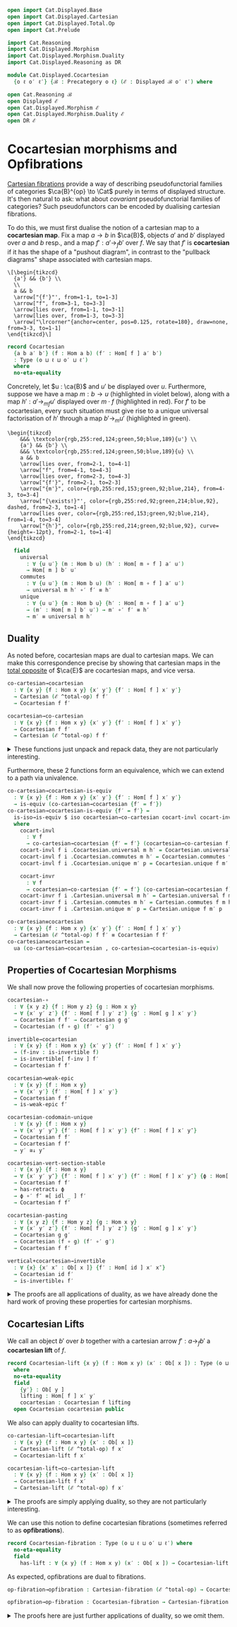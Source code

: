 ```agda
open import Cat.Displayed.Base
open import Cat.Displayed.Cartesian
open import Cat.Displayed.Total.Op
open import Cat.Prelude

import Cat.Reasoning
import Cat.Displayed.Morphism
import Cat.Displayed.Morphism.Duality
import Cat.Displayed.Reasoning as DR

module Cat.Displayed.Cocartesian
  {o ℓ o′ ℓ′} {ℬ : Precategory o ℓ} (ℰ : Displayed ℬ o′ ℓ′) where

open Cat.Reasoning ℬ
open Displayed ℰ
open Cat.Displayed.Morphism ℰ
open Cat.Displayed.Morphism.Duality ℰ
open DR ℰ
```

# Cocartesian morphisms and Opfibrations

[Cartesian fibrations] provide a way of describing pseudofunctorial
families of categories $\ca{B}^{op} \to \Cat$ purely in terms of
displayed structure. It's then natural to ask: what about
*covariant* pseudofunctorial families of categories? Such pseudofunctors
can be encoded by dualising cartesian fibrations.

[Cartesian fibrations]: Cat.Displayed.Cartesian.html

To do this, we must first dualise the notion of a cartesian map to a
**cocartesian map**. Fix a map $a \to b$ in $\ca{B}$, objects $a'$
and $b'$ displayed over $a$ and $b$ resp., and a map $f' : a' \to_f b'$
over $f$. We say that $f'$ is **cocartesian** if it has the shape of a
"pushout diagram", in contrast to the "pullback diagrams" shape
associated with cartesian maps.

~~~{.quiver}
\[\begin{tikzcd}
  {a'} && {b'} \\
  \\
  a && b
  \arrow["{f'}"', from=1-1, to=1-3]
  \arrow["f", from=3-1, to=3-3]
  \arrow[lies over, from=1-1, to=3-1]
  \arrow[lies over, from=1-3, to=3-3]
  \arrow["\lrcorner"{anchor=center, pos=0.125, rotate=180}, draw=none, from=3-3, to=1-1]
\end{tikzcd}\]
~~~

```agda
record Cocartesian
  {a b a′ b′} (f : Hom a b) (f′ : Hom[ f ] a′ b′)
  : Type (o ⊔ ℓ ⊔ o′ ⊔ ℓ′)
  where
  no-eta-equality
```

Concretely, let $u : \ca{B}$ and $u'$ be displayed over $u$. Furthermore,
suppose we have a map $m : b \to u$ (highlighted in violet below), along
with a map $h' : a' \to_{mf} u'$ displayed over $m \cdot f$ (highlighted
in red). For $f'$ to be cocartesian, every such situation must give rise
to a unique universal factorisation of $h'$ through a map $b' \to_{m} u'$
(highlighted in green).

~~~{.quiver .tall-2}
\begin{tikzcd}
	&&& \textcolor{rgb,255:red,124;green,50;blue,189}{u'} \\
	{a'} && {b'} \\
	&&& \textcolor{rgb,255:red,124;green,50;blue,189}{u} \\
	a && b
	\arrow[lies over, from=2-1, to=4-1]
	\arrow["f", from=4-1, to=4-3]
	\arrow[lies over, from=2-3, to=4-3]
	\arrow["{f'}", from=2-1, to=2-3]
	\arrow["{m'}", color={rgb,255:red,153;green,92;blue,214}, from=4-3, to=3-4]
	\arrow["{\exists!}"', color={rgb,255:red,92;green,214;blue,92}, dashed, from=2-3, to=1-4]
	\arrow[lies over, color={rgb,255:red,153;green,92;blue,214}, from=1-4, to=3-4]
	\arrow["{h'}", color={rgb,255:red,214;green,92;blue,92}, curve={height=-12pt}, from=2-1, to=1-4]
\end{tikzcd}
~~~

```agda
  field
    universal
      : ∀ {u u′} (m : Hom b u) (h′ : Hom[ m ∘ f ] a′ u′)
      → Hom[ m ] b′ u′
    commutes
      : ∀ {u u′} (m : Hom b u) (h′ : Hom[ m ∘ f ] a′ u′)
      → universal m h′ ∘′ f′ ≡ h′
    unique
      : ∀ {u u′} {m : Hom b u} {h′ : Hom[ m ∘ f ] a′ u′}
      → (m′ : Hom[ m ] b′ u′) → m′ ∘′ f′ ≡ h′
      → m′ ≡ universal m h′
```

<!--
```agda
  universal′ : ∀ {u u′} {m : Hom b u} {k : Hom a u}
             → (p : m ∘ f ≡ k) (h′ : Hom[ k ] a′ u′)
             → Hom[ m ] b′ u′
  universal′ {u′ = u′} p h′ = universal _ (coe1→0 (λ i → Hom[ p i ] a′ u′) h′)

  commutesp : ∀ {u u′} {m : Hom b u} {k : Hom a u} 
            → (p : m ∘ f ≡ k) (h′ : Hom[ k ] a′ u′)
            → universal′ p h′ ∘′ f′ ≡[ p ] h′ 
  commutesp {u′ = u′} p h′ =
    to-pathp⁻ (commutes _ (coe1→0 (λ i → Hom[ p i ] a′ u′) h′))

  universalp : ∀ {u u′} {m₁ m₂ : Hom b u} {k : Hom a u}
             → (p : m₁ ∘ f ≡ k) (q : m₁ ≡ m₂) (r : m₂ ∘ f ≡ k)
             → (h′ : Hom[ k ] a′ u′)
             → universal′ p h′ ≡[ q ] universal′ r h′
  universalp {u = u} p q r h′ i =
    universal′ (is-set→squarep (λ _ _ → Hom-set a u) (ap (_∘ f) q) p r refl i) h′

  uniquep : ∀ {u u′} {m₁ m₂ : Hom b u} {k : Hom a u}
          → (p : m₁ ∘ f ≡ k) (q : m₁ ≡ m₂) (r : m₂ ∘ f ≡ k)
          → {h′ : Hom[ k ] a′ u′}
          → (m′ : Hom[ m₁ ] b′ u′)
          → m′ ∘′ f′ ≡[ p ] h′ → m′ ≡[ q ] universal′ r h′
  uniquep p q r {h′ = h′} m′ s  =
    to-pathp⁻ (unique m′ (from-pathp⁻ s) ∙ from-pathp⁻ (universalp p q r h′))
```
-->

## Duality

As noted before, cocartesian maps are dual to cartesian maps. We
can make this correspondence precise by showing that cartesian maps
in the [total opposite] of $\ca{E}$ are cocartesian maps, and vice versa.

[total opposite]: Cat.Displayed.Total.Op.html

```agda
co-cartesian→cocartesian
  : ∀ {x y} {f : Hom x y} {x′ y′} {f′ : Hom[ f ] x′ y′}
  → Cartesian (ℰ ^total-op) f f′
  → Cocartesian f f′

cocartesian→co-cartesian
  : ∀ {x y} {f : Hom x y} {x′ y′} {f′ : Hom[ f ] x′ y′}
  → Cocartesian f f′
  → Cartesian (ℰ ^total-op) f f′
```

<details>
<summary>These functions just unpack and repack data, they are not
particularly interesting.
</summary>

```agda
co-cartesian→cocartesian cart^op .Cocartesian.universal m h′ =
  Cartesian.universal cart^op m h′
co-cartesian→cocartesian cart^op .Cocartesian.commutes m h′ =
  Cartesian.commutes cart^op m h′
co-cartesian→cocartesian cart^op .Cocartesian.unique m′ p =
  Cartesian.unique cart^op m′ p

cocartesian→co-cartesian cocart .Cartesian.universal m h′ =
  Cocartesian.universal cocart m h′
cocartesian→co-cartesian cocart .Cartesian.commutes m h′ =
  Cocartesian.commutes cocart m h′
cocartesian→co-cartesian cocart .Cartesian.unique m′ p =
  Cocartesian.unique cocart m′ p
```
</details>

Furthermore, these 2 functions form an equivalence, which we can extend
to a path via univalence.

```agda
co-cartesian→cocartesian-is-equiv
  : ∀ {x y} {f : Hom x y} {x′ y′} {f′ : Hom[ f ] x′ y′}
  → is-equiv (co-cartesian→cocartesian {f′ = f′})
co-cartesian→cocartesian-is-equiv {f′ = f′} =
  is-iso→is-equiv $ iso cocartesian→co-cartesian cocart-invl cocart-invr
  where
    cocart-invl
      : ∀ f
      → co-cartesian→cocartesian {f′ = f′} (cocartesian→co-cartesian f) ≡ f
    cocart-invl f i .Cocartesian.universal m h′ = Cocartesian.universal f m h′
    cocart-invl f i .Cocartesian.commutes m h′ = Cocartesian.commutes f m h′
    cocart-invl f i .Cocartesian.unique m′ p = Cocartesian.unique f m′ p

    cocart-invr
      : ∀ f
      → cocartesian→co-cartesian {f′ = f′} (co-cartesian→cocartesian f) ≡ f
    cocart-invr f i .Cartesian.universal m h′ = Cartesian.universal f m h′
    cocart-invr f i .Cartesian.commutes m h′ = Cartesian.commutes f m h′
    cocart-invr f i .Cartesian.unique m′ p = Cartesian.unique f m′ p

co-cartesian≡cocartesian
  : ∀ {x y} {f : Hom x y} {x′ y′} {f′ : Hom[ f ] x′ y′}
  → Cartesian (ℰ ^total-op) f f′ ≡ Cocartesian f f′
co-cartesian≡cocartesian =
  ua (co-cartesian→cocartesian , co-cartesian→cocartesian-is-equiv)
```

## Properties of Cocartesian Morphisms

We shall now prove the following properties of cocartesian morphisms.

```agda
cocartesian-∘
  : ∀ {x y z} {f : Hom y z} {g : Hom x y}
  → ∀ {x′ y′ z′} {f′ : Hom[ f ] y′ z′} {g′ : Hom[ g ] x′ y′}
  → Cocartesian f f′ → Cocartesian g g′
  → Cocartesian (f ∘ g) (f′ ∘′ g′)

invertible→cocartesian
  : ∀ {x y} {f : Hom x y} {x′ y′} {f′ : Hom[ f ] x′ y′}
  → (f-inv : is-invertible f)
  → is-invertible[ f-inv ] f′
  → Cocartesian f f′

cocartesian→weak-epic
  : ∀ {x y} {f : Hom x y}
  → ∀ {x′ y′} {f′ : Hom[ f ] x′ y′}
  → Cocartesian f f′
  → is-weak-epic f′

cocartesian-codomain-unique
  : ∀ {x y} {f : Hom x y}
  → ∀ {x′ y′ y″} {f′ : Hom[ f ] x′ y′} {f″ : Hom[ f ] x′ y″}
  → Cocartesian f f′
  → Cocartesian f f″
  → y′ ≅↓ y″

cocartesian-vert-section-stable
  : ∀ {x y} {f : Hom x y}
  → ∀ {x′ y′ y″} {f′ : Hom[ f ] x′ y′} {f″ : Hom[ f ] x′ y″} {ϕ : Hom[ id ] y″ y′}
  → Cocartesian f f′
  → has-retract↓ ϕ
  → ϕ ∘′ f″ ≡[ idl _ ] f′
  → Cocartesian f f″

cocartesian-pasting
  : ∀ {x y z} {f : Hom y z} {g : Hom x y}
  → ∀ {x′ y′ z′} {f′ : Hom[ f ] y′ z′} {g′ : Hom[ g ] x′ y′}
  → Cocartesian g g′
  → Cocartesian (f ∘ g) (f′ ∘′ g′)
  → Cocartesian f f′

vertical+cocartesian→invertible
  : ∀ {x} {x′ x″ : Ob[ x ]} {f′ : Hom[ id ] x′ x″}
  → Cocartesian id f′
  → is-invertible↓ f′
```

<details>
<summary>The proofs are all applications of duality, as we have already
done the hard work of proving these properties for cartesian morphisms.
</summary>

```agda
cocartesian-∘ f-cocart g-cocart =
  co-cartesian→cocartesian $
  cartesian-∘ _
    (cocartesian→co-cartesian g-cocart)
    (cocartesian→co-cartesian f-cocart)

cocartesian-id : ∀ {x x′} → Cocartesian id (id′ {x} {x′})
cocartesian-id = co-cartesian→cocartesian (cartesian-id _)

invertible→cocartesian f-inv f′-inv =
  co-cartesian→cocartesian $
  invertible→cartesian _ _ (invertible[]→co-invertible[] f′-inv)

cocartesian→weak-epic cocart =

  cartesian→weak-monic (ℰ ^total-op) (cocartesian→co-cartesian cocart)

cocartesian-codomain-unique f′-cocart f″-cocart =
  vertical-co-iso→vertical-iso $
  cartesian-domain-unique (ℰ ^total-op)
    (cocartesian→co-cartesian f″-cocart)
    (cocartesian→co-cartesian f′-cocart)

cocartesian-vert-section-stable cocart ret factor =
  co-cartesian→cocartesian $
  cartesian-vert-retraction-stable (ℰ ^total-op)
    (cocartesian→co-cartesian cocart)
    (vertical-retract→vertical-co-section ret)
    factor

cocartesian-pasting g-cocart fg-cocart =
  co-cartesian→cocartesian $
  cartesian-pasting (ℰ ^total-op)
    (cocartesian→co-cartesian g-cocart)
    (cocartesian→co-cartesian fg-cocart)

vertical+cocartesian→invertible cocart =
  vertical-co-invertible→vertical-invertible $
  vertical+cartesian→invertible (ℰ ^total-op)
    (cocartesian→co-cartesian cocart)
```
</details>

## Cocartesian Lifts

We call an object $b'$ over $b$ together with a cartesian arrow
$f' : a \to_{f} b'$ a **cocartesian lift** of $f$.

```agda
record Cocartesian-lift {x y} (f : Hom x y) (x′ : Ob[ x ]) : Type (o ⊔ ℓ ⊔ o′ ⊔ ℓ′)
  where
  no-eta-equality
  field
    {y′} : Ob[ y ]
    lifting : Hom[ f ] x′ y′
    cocartesian : Cocartesian f lifting
  open Cocartesian cocartesian public
```

We also can apply duality to cocartesian lifts.

```agda
co-cartesian-lift→cocartesian-lift
  : ∀ {x y} {f : Hom x y} {x′ : Ob[ x ]}
  → Cartesian-lift (ℰ ^total-op) f x′
  → Cocartesian-lift f x′

cocartesian-lift→co-cartesian-lift
  : ∀ {x y} {f : Hom x y} {x′ : Ob[ x ]}
  → Cocartesian-lift f x′
  → Cartesian-lift (ℰ ^total-op) f x′
```
<details>
<summary>The proofs are simply applying duality, so they are not
particularly interesting.
</summary>

```agda
co-cartesian-lift→cocartesian-lift cart .Cocartesian-lift.y′ =
  Cartesian-lift.x′ cart
co-cartesian-lift→cocartesian-lift cart .Cocartesian-lift.lifting =
  Cartesian-lift.lifting cart
co-cartesian-lift→cocartesian-lift cart .Cocartesian-lift.cocartesian =
  co-cartesian→cocartesian (Cartesian-lift.cartesian cart)

cocartesian-lift→co-cartesian-lift cocart .Cartesian-lift.x′ =
  Cocartesian-lift.y′ cocart
cocartesian-lift→co-cartesian-lift cocart .Cartesian-lift.lifting =
  Cocartesian-lift.lifting cocart
cocartesian-lift→co-cartesian-lift cocart .Cartesian-lift.cartesian =
  cocartesian→co-cartesian (Cocartesian-lift.cocartesian cocart)
```
</details>

We can use this notion to define cocartesian fibrations (sometimes
referred to as **opfibrations**).

```agda
record Cocartesian-fibration : Type (o ⊔ ℓ ⊔ o′ ⊔ ℓ′) where
  no-eta-equality
  field
    has-lift : ∀ {x y} (f : Hom x y) (x′ : Ob[ x ]) → Cocartesian-lift f x′
```
As expected, opfibrations are dual to fibrations.
```agda
op-fibration→opfibration : Cartesian-fibration (ℰ ^total-op) → Cocartesian-fibration

opfibration→op-fibration : Cocartesian-fibration → Cartesian-fibration (ℰ ^total-op)
```

<details>
<summary> The proofs here are just further applications of duality, so
we omit them.
</summary>
```agda
op-fibration→opfibration fib .Cocartesian-fibration.has-lift f x′ =
  co-cartesian-lift→cocartesian-lift (Cartesian-fibration.has-lift fib f x′)

opfibration→op-fibration opfib .Cartesian-fibration.has-lift f y′ =
  cocartesian-lift→co-cartesian-lift (Cocartesian-fibration.has-lift opfib f y′)
```
</details>
